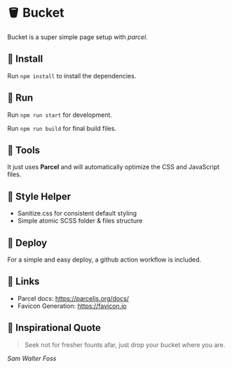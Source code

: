 # 🪣 Bucket

Bucket is a super simple page setup with _parcel_.

## 🚰 Install

Run `npm install` to install the dependencies.

## 🛁 Run

Run `npm run start` for development.

Run `npm run build` for final build files.

## 🚿 Tools

It just uses **Parcel** and will automatically optimize the CSS and JavaScript files.

## 🧼 Style Helper

-   Sanitize.css for consistent default styling
-   Simple atomic SCSS folder & files structure

## 🚽 Deploy

For a simple and easy deploy, a github action workflow is included.

## 🧴 Links

-   Parcel docs: https://parceljs.org/docs/
-   Favicon Generation: https://favicon.io

## 💫 Inspirational Quote

> Seek not for fresher founts afar, just drop your bucket where you are.

_Sam Walter Foss_
